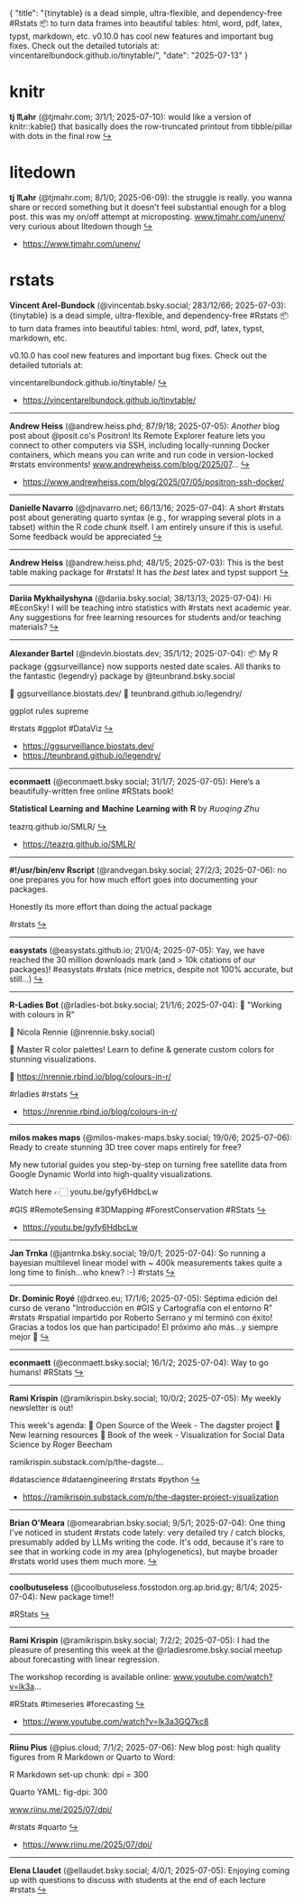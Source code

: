 {
  "title": "{tinytable} is a dead simple, ultra-flexible, and dependency-free #Rstats 📦 to turn data frames into beautiful tables: html, word, pdf, latex, typst, markdown, etc.   v0.10.0 has cool new features and important bug fixes. Check out the detailed tutorials at:  vincentarelbundock.github.io/tinytable/",
  "date": "2025-07-13"
}

# knitr

**tj ♏️ahr** (@tjmahr.com; 3/1/1; 2025-07-10): would like a version of knitr::kable() that basically does the row-truncated printout from tibble/pillar with dots in the final row  [&#8618;](https://bsky.app/profile/tjmahr.com/post/3ltmpeinlkc23)

# litedown

**tj ♏️ahr** (@tjmahr.com; 8/1/0; 2025-06-09): the struggle is really. you wanna share or record something but it doesn't feel substantial enough for a blog post. this was my on/off attempt at microposting.  www.tjmahr.com/unenv/ very curious about litedown though  [&#8618;](https://bsky.app/profile/tjmahr.com/post/3lr66epc6y22x)

- <https://www.tjmahr.com/unenv/>

# rstats

**Vincent Arel-Bundock** (@vincentab.bsky.social; 283/12/66; 2025-07-03): {tinytable} is a dead simple, ultra-flexible, and dependency-free #Rstats 📦 to turn data frames into beautiful tables: html, word, pdf, latex, typst, markdown, etc. 

v0.10.0 has cool new features and important bug fixes. Check out the detailed tutorials at:

vincentarelbundock.github.io/tinytable/  [&#8618;](https://bsky.app/profile/vincentab.bsky.social/post/3lt2rsl5wrc2r)

- <https://vincentarelbundock.github.io/tinytable/>

---

**Andrew Heiss** (@andrew.heiss.phd; 87/9/18; 2025-07-05): *Another* blog post about @posit.co's Positron! Its Remote Explorer feature lets you connect to other computers via SSH, including locally-running Docker containers, which means you can write and run code in version-locked #rstats environments! www.andrewheiss.com/blog/2025/07...  [&#8618;](https://bsky.app/profile/andrew.heiss.phd/post/3ltabdsttes2s)

- <https://www.andrewheiss.com/blog/2025/07/05/positron-ssh-docker/>

---

**Danielle Navarro** (@djnavarro.net; 66/13/16; 2025-07-04): A short #rstats post about generating quarto syntax (e.g., for wrapping several plots in a tabset) within the R code chunk itself. I am entirely unsure if this is useful. Some feedback would be appreciated  [&#8618;](https://bsky.app/profile/djnavarro.net/post/3lt6e3tv6ic2a)

---

**Andrew Heiss** (@andrew.heiss.phd; 48/1/5; 2025-07-03): This is the best table making package for #rstats! It has *the best* latex and typst support  [&#8618;](https://bsky.app/profile/andrew.heiss.phd/post/3lt2rvqoppc2g)

---

**Dariia Mykhailyshyna** (@dariia.bsky.social; 38/13/13; 2025-07-04): Hi #EconSky! I will be teaching intro statistics with #rstats next academic year. Any suggestions for free learning resources for students and/or teaching materials?  [&#8618;](https://bsky.app/profile/dariia.bsky.social/post/3lt5n3xfn3222)

---

**Alexander Bartel** (@ndevln.biostats.dev; 35/1/12; 2025-07-04): 📦 My R package {ggsurveillance} now supports nested date scales. All thanks to the fantastic {legendry} package by @teunbrand.bsky.social

🔗 ggsurveillance.biostats.dev/
🔗 teunbrand.github.io/legendry/

ggplot rules supreme

#rstats #ggplot #DataViz  [&#8618;](https://bsky.app/profile/ndevln.biostats.dev/post/3lt5idrtqec27)

- <https://ggsurveillance.biostats.dev/>
- <https://teunbrand.github.io/legendry/>

---

**econmaett** (@econmaett.bsky.social; 31/1/7; 2025-07-05): Here’s a beautifully-written free online #RStats book!

𝐒𝐭𝐚𝐭𝐢𝐬𝐭𝐢𝐜𝐚𝐥 𝐋𝐞𝐚𝐫𝐧𝐢𝐧𝐠 𝐚𝐧𝐝 𝐌𝐚𝐜𝐡𝐢𝐧𝐞 𝐋𝐞𝐚𝐫𝐧𝐢𝐧𝐠 𝐰𝐢𝐭𝐡 𝐑 by 𝘙𝘶𝘰𝘲𝘪𝘯𝘨 𝘡𝘩𝘶

teazrq.github.io/SMLR/  [&#8618;](https://bsky.app/profile/econmaett.bsky.social/post/3lt6pw7adc22j)

- <https://teazrq.github.io/SMLR/>

---

**#!/usr/bin/env Rscript** (@randvegan.bsky.social; 27/2/3; 2025-07-06): no one prepares you for how much effort goes into documenting your packages.

Honestly its more effort than doing the actual package

#rstats  [&#8618;](https://bsky.app/profile/randvegan.bsky.social/post/3ltbjft6hfc2i)

---

**easystats** (@easystats.github.io; 21/0/4; 2025-07-05): Yay, we have reached the 30 million downloads mark (and > 10k citations of our packages)! #easystats #rstats
(nice metrics, despite not 100% accurate, but still...)  [&#8618;](https://bsky.app/profile/easystats.github.io/post/3lt7vegtzls2f)

---

**R-Ladies Bot** (@rladies-bot.bsky.social; 21/1/6; 2025-07-04): 📝 "Working with colours in R"

👤 Nicola Rennie (@nrennie.bsky.social)

📖 Master R color palettes! Learn to define & generate custom colors for stunning visualizations.

🔗 https://nrennie.rbind.io/blog/colours-in-r/

#rladies #rstats  [&#8618;](https://bsky.app/profile/rladies-bot.bsky.social/post/3lt4pi6dkra2f)

- <https://nrennie.rbind.io/blog/colours-in-r/>

---

**milos makes maps** (@milos-makes-maps.bsky.social; 19/0/6; 2025-07-06): Ready to create stunning 3D tree cover maps entirely for free?

My new tutorial guides you step-by-step on turning free satellite data from Google Dynamic World into high-quality visualizations.

Watch here 👉🏻 youtu.be/gyfy6HdbcLw

#GIS #RemoteSensing #3DMapping #ForestConservation #RStats  [&#8618;](https://bsky.app/profile/milos-makes-maps.bsky.social/post/3ltc4ffjp622d)

- <https://youtu.be/gyfy6HdbcLw>

---

**Jan Trnka** (@jantrnka.bsky.social; 19/0/1; 2025-07-04): So running a bayesian multilevel linear model with ~ 400k measurements takes quite a long time to finish...who knew? :-) #rstats  [&#8618;](https://bsky.app/profile/jantrnka.bsky.social/post/3lt4szimqk22k)

---

**Dr. Dominic Royé** (@drxeo.eu; 17/1/6; 2025-07-05): Séptima edición del curso de verano "Introducción en #GIS y Cartografía con el entorno R" #rstats #rspatial impartido por Roberto Serrano y mí terminó con éxito! Gracias a todos los que han participado! El próximo año más...y siempre mejor 🤩  [&#8618;](https://bsky.app/profile/drxeo.eu/post/3ltabppoc6c2c)

---

**econmaett** (@econmaett.bsky.social; 16/1/2; 2025-07-04): Way to go humans! 
#RStats  [&#8618;](https://bsky.app/profile/econmaett.bsky.social/post/3lt6eskrdok27)

---

**Rami Krispin** (@ramikrispin.bsky.social; 10/0/2; 2025-07-05): My weekly newsletter is out! 

This week's agenda:
🔹 Open Source of the Week - The dagster project 
🔹 New learning resources 
🔹 Book of the week - Visualization for Social Data Science by Roger Beecham

ramikrispin.substack.com/p/the-dagste...

#datascience #dataengineering #rstats #python  [&#8618;](https://bsky.app/profile/ramikrispin.bsky.social/post/3lta3lg44y223)

- <https://ramikrispin.substack.com/p/the-dagster-project-visualization>

---

**Brian O'Meara** (@omearabrian.bsky.social; 9/5/1; 2025-07-04): One thing I've noticed in student #rstats code lately: very detailed try / catch blocks, presumably added by LLMs writing the code. It's odd, because it's rare to see that in working code in my area (phylogenetics), but maybe broader #rstats world uses them much more.  [&#8618;](https://bsky.app/profile/omearabrian.bsky.social/post/3lt66tbivzf2q)

---

**coolbutuseless** (@coolbutuseless.fosstodon.org.ap.brid.gy; 8/1/4; 2025-07-04): New package time!!

#RStats  [&#8618;](https://bsky.app/profile/coolbutuseless.fosstodon.org.ap.brid.gy/post/3lt5c4etvyye2)

---

**Rami Krispin** (@ramikrispin.bsky.social; 7/2/2; 2025-07-05): I had the pleasure of presenting this week at the @rladiesrome.bsky.social meetup about forecasting with linear regression. 

The workshop recording is available online:
www.youtube.com/watch?v=lk3a...

#RStats #timeseries #forecasting  [&#8618;](https://bsky.app/profile/ramikrispin.bsky.social/post/3ltaffb4wls27)

- <https://www.youtube.com/watch?v=lk3a3GQ7kc8>

---

**Riinu Pius** (@pius.cloud; 7/1/2; 2025-07-06): New blog post: high quality figures from R Markdown or Quarto to Word:

R Markdown set-up chunk: dpi = 300

Quarto YAML: fig-dpi: 300

www.riinu.me/2025/07/dpi/

#rstats #quarto  [&#8618;](https://bsky.app/profile/pius.cloud/post/3ltc25eygjs26)

- <https://www.riinu.me/2025/07/dpi/>

---

**Elena Llaudet** (@ellaudet.bsky.social; 4/0/1; 2025-07-05): Enjoying coming up with questions to discuss with students at the end of each lecture #rstats  [&#8618;](https://bsky.app/profile/ellaudet.bsky.social/post/3ltahycvyvs2n)

